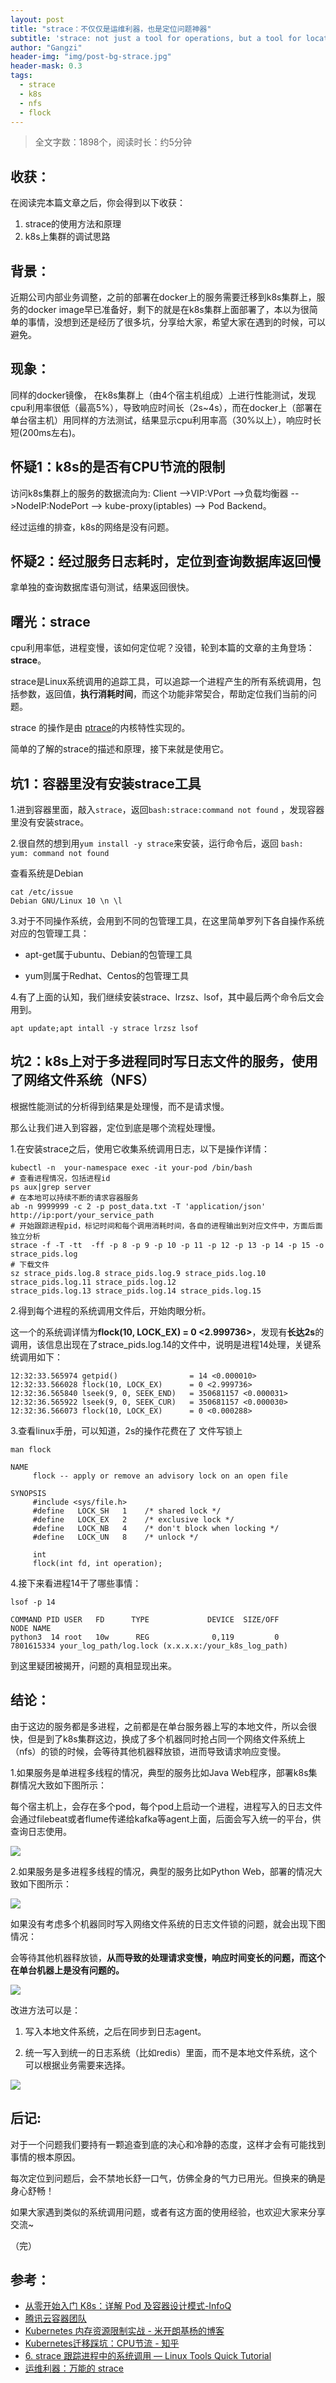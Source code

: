 ```yaml
---
layout: post
title: "strace：不仅仅是运维利器，也是定位问题神器"
subtitle: 'strace: not just a tool for operations, but a tool for locating problems'
author: "Gangzi"
header-img: "img/post-bg-strace.jpg"
header-mask: 0.3
tags:
  - strace
  - k8s
  - nfs
  - flock
---
```

> 全文字数：1898个，阅读时长：约5分钟



## 收获：

在阅读完本篇文章之后，你会得到以下收获：

1. strace的使用方法和原理
2. k8s上集群的调试思路



## 背景：
近期公司内部业务调整，之前的部署在docker上的服务需要迁移到k8s集群上，服务的docker image早已准备好，剩下的就是在k8s集群上面部署了，本以为很简单的事情，没想到还是经历了很多坑，分享给大家，希望大家在遇到的时候，可以避免。



## 现象：

 同样的docker镜像， 在k8s集群上（由4个宿主机组成）上进行性能测试，发现cpu利用率很低（最高5%），导致响应时间长（2s~4s），而在docker上（部署在单台宿主机）用同样的方法测试，结果显示cpu利用率高（30%以上），响应时长短(200ms左右)。



## 怀疑1：k8s的是否有CPU节流的限制



访问k8s集群上的服务的数据流向为: Client -->VIP:VPort -->负载均衡器 -->NodeIP:NodePort --> kube-proxy(iptables) --> Pod Backend。

经过运维的排查，k8s的网络是没有问题。



## 怀疑2：经过服务日志耗时，定位到查询数据库返回慢

拿单独的查询数据库语句测试，结果返回很快。



## 曙光：strace

cpu利用率低，进程变慢，该如何定位呢？没错，轮到本篇的文章的主角登场：**strace**。

strace是Linux系统调用的追踪工具，可以追踪一个进程产生的所有系统调用，包括参数，返回值，**执行消耗时间**，而这个功能非常契合，帮助定位我们当前的问题。

strace 的操作是由 [ptrace](http://man7.org/linux/man-pages/man2/ptrace.2.html)的内核特性实现的。

简单的了解的strace的描述和原理，接下来就是使用它。



## 坑1：容器里没有安装strace工具

1.进到容器里面，敲入`strace`，返回`bash:strace:command not found` ，发现容器里没有安装strace。

2.很自然的想到用`yum install -y strace`来安装，运行命令后，返回 `bash: yum: command not found`

查看系统是Debian

```shell
cat /etc/issue
Debian GNU/Linux 10 \n \l
```

3.对于不同操作系统，会用到不同的包管理工具，在这里简单罗列下各自操作系统对应的包管理工具：

- apt-get属于ubuntu、Debian的包管理工具

- yum则属于Redhat、Centos的包管理工具

4.有了上面的认知，我们继续安装strace、lrzsz、lsof，其中最后两个命令后文会用到。

```shell
apt update;apt intall -y strace lrzsz lsof
```



## 坑2：k8s上对于多进程同时写日志文件的服务，使用了网络文件系统（NFS）

根据性能测试的分析得到结果是处理慢，而不是请求慢。

那么让我们进入到容器，定位到底是哪个流程处理慢。

1.在安装strace之后，使用它收集系统调用日志，以下是操作详情：

```shell
kubectl -n  your-namespace exec -it your-pod /bin/bash
# 查看进程情况，包括进程id
ps aux|grep server
# 在本地可以持续不断的请求容器服务
ab -n 9999999 -c 2 -p post_data.txt -T 'application/json'  http://ip:port/your_service_path
# 开始跟踪进程pid，标记时间和每个调用消耗时间，各自的进程输出到对应文件中，方面后面独立分析
strace -f -T -tt  -ff -p 8 -p 9 -p 10 -p 11 -p 12 -p 13 -p 14 -p 15 -o strace_pids.log
# 下载文件
sz strace_pids.log.8 strace_pids.log.9 strace_pids.log.10 strace_pids.log.11 strace_pids.log.12 
strace_pids.log.13 strace_pids.log.14 strace_pids.log.15
```

2.得到每个进程的系统调用文件后，开始肉眼分析。

  这一个的系统调详情为**flock(10, LOCK_EX)      = 0 <2.999736>**，发现有**长达2s**的调用，该信息出现在了strace_pids.log.14的文件中，说明是进程14处理，关键系统调用如下：

```
12:32:33.565974 getpid()                = 14 <0.000010>
12:32:33.566028 flock(10, LOCK_EX)      = 0 <2.999736>
12:32:36.565840 lseek(9, 0, SEEK_END)   = 350681157 <0.000031>
12:32:36.565922 lseek(9, 0, SEEK_CUR)   = 350681157 <0.000030>
12:32:36.566073 flock(10, LOCK_EX)      = 0 <0.000288>
```

3.查看linux手册，可以知道，2s的操作花费在了 文件写锁上

```shell
man flock

NAME
     flock -- apply or remove an advisory lock on an open file

SYNOPSIS
     #include <sys/file.h>
     #define   LOCK_SH   1    /* shared lock */
     #define   LOCK_EX   2    /* exclusive lock */
     #define   LOCK_NB   4    /* don't block when locking */
     #define   LOCK_UN   8    /* unlock */

     int
     flock(int fd, int operation);
```

4.接下来看进程14干了哪些事情：

```shell
lsof -p 14

COMMAND PID USER   FD      TYPE             DEVICE  SIZE/OFF       NODE NAME
python3  14 root   10w      REG              0,119         0 7801615334 your_log_path/log.lock (x.x.x.x:/your_k8s_log_path)

```

到这里疑团被揭开，问题的真相显现出来。

## 结论：

由于这边的服务都是多进程，之前都是在单台服务器上写的本地文件，所以会很快，但是到了k8s集群这边，换成了多个机器同时抢占同一个网络文件系统上（nfs）的锁的时候，会等待其他机器释放锁，进而导致请求响应变慢。

1.如果服务是单进程多线程的情况，典型的服务比如Java Web程序，部署k8s集群情况大致如下图所示：

​     每个宿主机上，会存在多个pod，每个pod上启动一个进程，进程写入的日志文件会通过filebeat或者flume传递给kafka等agent上面，后面会写入统一的平台，供查询日志使用。

![](/img/in-post/post-strace/single_process.png)

2.如果服务是多进程多线程的情况，典型的服务比如Python Web，部署的情况大致如下图所示：

![](/img/in-post/post-strace/multi_process.png)



如果没有考虑多个机器同时写入网络文件系统的日志文件锁的问题，就会出现下图情况：

会等待其他机器释放锁，**从而导致的处理请求变慢，响应时间变长的问题，而这个在单台机器上是没有问题的。**

![](/img/in-post/post-strace/multi_process_write_lock.png)



改进方法可以是：

1. 写入本地文件系统，之后在同步到日志agent。

2. 统一写入到统一的日志系统（比如redis）里面，而不是本地文件系统，这个可以根据业务需要来选择。

![](/img/in-post/post-strace/answer1.png)



## 后记: 

对于一个问题我们要持有一颗追查到底的决心和冷静的态度，这样才会有可能找到事情的根本原因。

每次定位到问题后，会不禁地长舒一口气，仿佛全身的气力已用光。但换来的确是身心舒畅！

如果大家遇到类似的系统调用问题，或者有这方面的使用经验，也欢迎大家来分享交流~

（完）


## 参考：

- [从零开始入门 K8s：详解 Pod 及容器设计模式-InfoQ](https://www.infoq.cn/article/xyxNdh6OiooK75vo4ZiE)
- [ 腾讯云容器团队](https://tencentcloudcontainerteam.github.io/ )
- [Kubernetes 内存资源限制实战 - 米开朗基杨的博客](https://fuckcloudnative.io/posts/memory-limit-of-pod-and-oom-killer/)
- [Kubernetes迁移踩坑：CPU节流 - 知乎](https://zhuanlan.zhihu.com/p/60199662)
- [6. strace 跟踪进程中的系统调用 — Linux Tools Quick Tutorial](https://linuxtools-rst.readthedocs.io/zh_CN/latest/tool/strace.html)
- [运维利器：万能的 strace](https://mp.weixin.qq.com/s?__biz=MzA4Nzg5Nzc5OA==&mid=2651659767&idx=1&sn=3c515cb32bcbcafe16c749024d1545ef&scene=21#wechat_redirect)